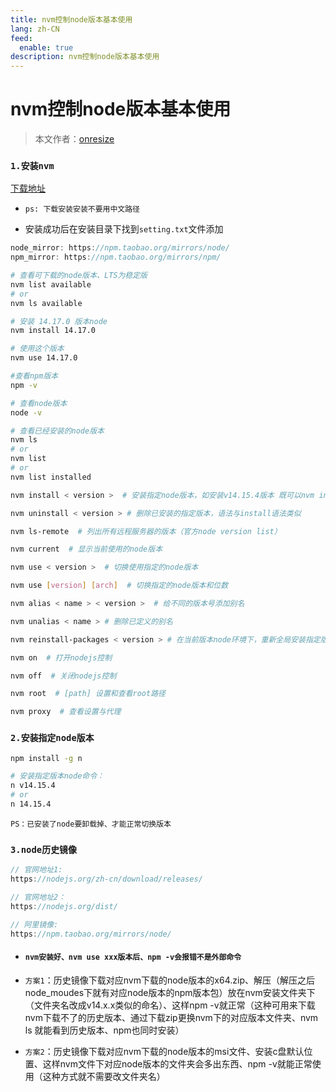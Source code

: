 ```yaml
---
title: nvm控制node版本基本使用
lang: zh-CN
feed:
  enable: true
description: nvm控制node版本基本使用
---
```


# nvm控制node版本基本使用

> 本文作者：[onresize](https://github.com/onresize)

### `1.安装nvm`
[下载地址](https://github.com/coreybutler/nvm-windows/releases/download/1.1.6/nvm-setup.zip)
- `ps: 下载安装安装不要用中文路径`

- 安装成功后在安装目录下找到`setting.txt`文件添加
```js
node_mirror: https://npm.taobao.org/mirrors/node/
npm_mirror: https://npm.taobao.org/mirrors/npm/
```

```bash
# 查看可下载的node版本、LTS为稳定版
nvm list available 
# or
nvm ls available 

# 安装 14.17.0 版本node
nvm install 14.17.0 

# 使用这个版本
nvm use 14.17.0

#查看npm版本
npm -v 

# 查看node版本
node -v 
```

```bash
# 查看已经安装的node版本
nvm ls 
# or
nvm list 
# or
nvm list installed 

nvm install < version >  # 安装指定node版本，如安装v14.15.4版本 既可以nvm install v14.15.4，又可以nvm install 14.15.4

nvm uninstall < version > # 删除已安装的指定版本，语法与install语法类似

nvm ls-remote  # 列出所有远程服务器的版本（官方node version list）

nvm current  # 显示当前使用的node版本

nvm use < version >  # 切换使用指定的node版本

nvm use [version] [arch]  # 切换指定的node版本和位数

nvm alias < name > < version >  # 给不同的版本号添加别名

nvm unalias < name > # 删除已定义的别名

nvm reinstall-packages < version > # 在当前版本node环境下，重新全局安装指定版本号的npm包

nvm on  # 打开nodejs控制

nvm off  # 关闭nodejs控制

nvm root  # [path] 设置和查看root路径

nvm proxy  # 查看设置与代理
```

### `2.安装指定node版本`

```bash
npm install -g n

# 安装指定版本node命令：
n v14.15.4 
# or
n 14.15.4  
```

`PS：已安装了node要卸载掉、才能正常切换版本`

### `3.node历史镜像`

```js
// 官网地址1:
https://nodejs.org/zh-cn/download/releases/

// 官网地址2：
https://nodejs.org/dist/

// 阿里镜像:
https://npm.taobao.org/mirrors/node/
```

- #### `nvm安装好、nvm use xxx版本后、npm -v会报错不是外部命令`
- `方案1`：历史镜像下载对应nvm下载的node版本的x64.zip、解压（解压之后node_moudes下就有对应node版本的npm版本包）放在nvm安装文件夹下（文件夹名改成v14.x.x类似的命名）、这样npm -v就正常（这种可用来下载nvm下载不了的历史版本、通过下载zip更换nvm下的对应版本文件夹、nvm ls 就能看到历史版本、npm也同时安装）

- `方案2`：历史镜像下载对应nvm下载的node版本的msi文件、安装c盘默认位置、这样nvm文件下对应node版本的文件夹会多出东西、npm -v就能正常使用（这种方式就不需要改文件夹名）